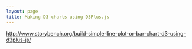 ```yaml
---
layout: page
title: Making D3 charts using D3Plus.js
---
```


http://www.storybench.org/build-simple-line-plot-or-bar-chart-d3-using-d3plus-js/
